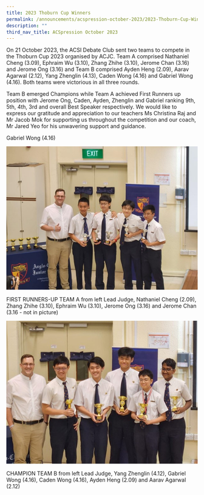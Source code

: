 ```yaml
---
title: 2023 Thoburn Cup Winners
permalink: /announcements/acspression-october-2023/2023-Thoburn-Cup-Winners/
description: ""
third_nav_title: ACSpression October 2023
---
```


<p>On 21 October 2023, the ACSI Debate Club sent two teams to compete in the Thoburn Cup 2023 organised by ACJC. Team A comprised Nathaniel Cheng (3.09), Ephraim Wu (3.10), Zhang Zhihe (3.10), Jerome Chan (3.16) and Jerome Ong (3.16) and Team B comprised Ayden Heng (2.09), Aarav Agarwal (2.12), Yang Zhenglin (4.13), Caden Wong (4.16) and Gabriel Wong (4.16). Both teams were victorious in all three rounds.</p>

<p>Team B emerged Champions while Team A achieved First Runners up position with Jerome Ong, Caden, Ayden, Zhenglin and Gabriel ranking 9th, 5th, 4th, 3rd and overall Best Speaker respectively. We would like to express our gratitude and appreciation to our teachers Ms Christina Raj and Mr Jacob Mok for supporting us throughout the competition and our coach, Mr Jared Yeo for his unwavering support and guidance. 
</p>

<p>Gabriel Wong (4.16)</p>

![](/images/ACSpression/October%202023/Picture11.jpg)
<p>FIRST RUNNERS-UP TEAM A from left Lead Judge, Nathaniel Cheng (2.09), Zhang Zhihe (3.10), Ephraim Wu (3.10), Jerome Ong (3.16) and Jerome Chan (3.16 - not in picture)</p>

![](/images/ACSpression/October%202023/Picture12.jpg)
<p>CHAMPION TEAM B from left Lead Judge, Yang Zhenglin (4.12), Gabriel Wong (4.16), Caden Wong (4.16), Ayden Heng (2.09) and Aarav Agarwal (2.12)</p>
